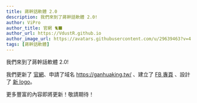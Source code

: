 ```yaml
---
title: 蔣幹話軟體 2.0
description: 我們來到了蔣幹話軟體 2.0!
author: ViPro
author_title: 官網 🐈‍⬛
author_url: https://VdustR.github.io
author_image_url: https://avatars.githubusercontent.com/u/29639463?v=4
tags: [蔣幹話軟體]
---
```


我們來到了蔣幹話軟體 2.0!

<!--truncate-->

我們更新了 [官網](https://ganhuaking.tw/)、申請了域名 <https://ganhuaking.tw/> 、建立了 [FB 專頁](https://fb.me/GanHuaKingSoftware) 、設計了 [新 logo](https://github.com/ganhuaking/brand/blob/0e73475/2021/GHK_logo_2021.svg)。

更多豐富的內容即將更新！敬請期待！
